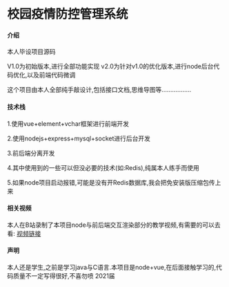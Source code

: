 # 校园疫情防控管理系统

#### 介绍
本人毕设项目源码

V1.0为初始版本,进行全部功能实现
v2.0为针对v1.0的优化版本,进行node后台代码优化,以及前端代码微调

这个项目由本人全部纯手敲设计,包括接口文档,思维导图等.................

#### 技术栈
1.使用vue+element+vchar框架进行前端开发

2.使用nodejs+express+mysql+socket进行后台开发

3.前后端分离开发

4.其中使用到的一些可以但没必要的技术(如:Redis),纯属本人练手而使用

5.如果node项目启动报错,可能是没有开Redis数据库,我会把免安装版压缩包传上来

#### 相关视频
本人在B站录制了本项目node与前后端交互渲染部分的教学视频,有需要的可以去看:
[视频链接](https://www.bilibili.com/video/BV1Z54y1y79p)


#### 声明
本人还是学生,之前是学习java与C语言.本项目是node+vue,在后面接触学习的,代码质量不一定写得很好,不喜勿喷 
2021届